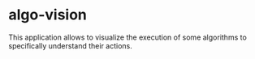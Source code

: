 # algo-vision
This application allows to visualize the execution of some algorithms to specifically understand their actions. 
